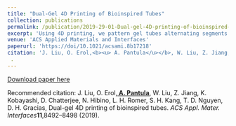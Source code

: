 ```yaml
---
title: "Dual-Gel 4D Printing of Bioinspired Tubes"
collection: publications
permalink: /publication/2019-29-01-Dual-gel-4D-printing-of-bioinspired-tubes-1
excerpt: 'Using 4D printing, we pattern gel tubes alternating segments of an active thermally responsive swelling gel (poly N-isopropylacrylamide) and a passive thermally nonresponsive gel (polyacrylamide). Using experiments and finite element simulations, we report a variety of shape changes including uniaxial elongation, radial expansion, bending, and gripping based on two gels.'
venue: 'ACS Applied Materials and Interfaces'
paperurl: 'https://doi/10.1021/acsami.8b17218'
citation: 'J. Liu, O. Erol,<b><u> A. Pantula</u></b>, W. Liu, Z. Jiang, K. Kobayashi, D. Chatterjee, N. Hibino, L. H. Romer, S. H. Kang, T. D. Nguyen, D. H. Gracias, Dual-gel 4D printing of bioinspired tubes. <i>ACS Appl. Mater. Interfaces</i><b>11</b>,8492–8498 (2019).'
 .
---
```

[Download paper here](https://doi/10.1021/acsami.8b17218)

Recommended citation: J. Liu, O. Erol,<b><u> A. Pantula</u></b>, W. Liu, Z. Jiang, K. Kobayashi, D. Chatterjee, N. Hibino, L. H. Romer, S. H. Kang, T. D. Nguyen, D. H. Gracias, Dual-gel 4D printing of bioinspired tubes. <i>ACS Appl. Mater. Interfaces</i><b>11</b>,8492–8498 (2019).